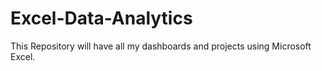# Excel-Data-Analytics
This Repository will have all my dashboards and projects using Microsoft Excel.
